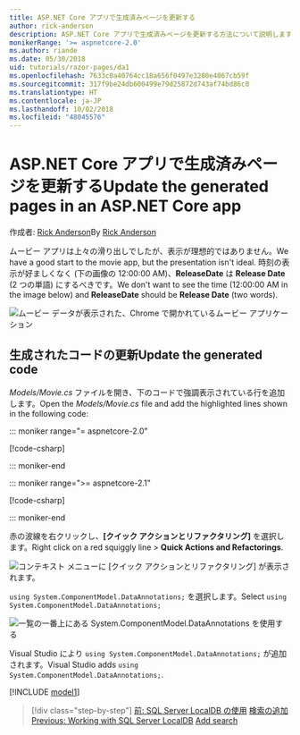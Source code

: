 ```yaml
---
title: ASP.NET Core アプリで生成済みページを更新する
author: rick-anderson
description: ASP.NET Core アプリで生成済みページを更新する方法について説明します。
monikerRange: '>= aspnetcore-2.0'
ms.author: riande
ms.date: 05/30/2018
uid: tutorials/razor-pages/da1
ms.openlocfilehash: 7633c0a40764cc18a656f0497e3280e4067cb59f
ms.sourcegitcommit: 317f9be24db600499e79d25872d743af74bd86c0
ms.translationtype: HT
ms.contentlocale: ja-JP
ms.lasthandoff: 10/02/2018
ms.locfileid: "48045576"
---
```

# <a name="update-the-generated-pages-in-an-aspnet-core-app"></a><span data-ttu-id="e5d60-103">ASP.NET Core アプリで生成済みページを更新する</span><span class="sxs-lookup"><span data-stu-id="e5d60-103">Update the generated pages in an ASP.NET Core app</span></span>

<span data-ttu-id="e5d60-104">作成者: [Rick Anderson](https://twitter.com/RickAndMSFT)</span><span class="sxs-lookup"><span data-stu-id="e5d60-104">By [Rick Anderson](https://twitter.com/RickAndMSFT)</span></span>

<span data-ttu-id="e5d60-105">ムービー アプリは上々の滑り出しでしたが、表示が理想的ではありません。</span><span class="sxs-lookup"><span data-stu-id="e5d60-105">We have a good start to the movie app, but the presentation isn't ideal.</span></span> <span data-ttu-id="e5d60-106">時刻の表示が好ましくなく (下の画像の 12:00:00 AM)、**ReleaseDate** は **Release Date** (2 つの単語) にするべきです。</span><span class="sxs-lookup"><span data-stu-id="e5d60-106">We don't want to see the time (12:00:00 AM in the image below) and **ReleaseDate** should be **Release Date** (two words).</span></span>

![ムービー データが表示された、Chrome で開かれているムービー アプリケーション](sql/_static/m55.png)

## <a name="update-the-generated-code"></a><span data-ttu-id="e5d60-108">生成されたコードの更新</span><span class="sxs-lookup"><span data-stu-id="e5d60-108">Update the generated code</span></span>

<span data-ttu-id="e5d60-109">*Models/Movie.cs* ファイルを開き、下のコードで強調表示されている行を追加します。</span><span class="sxs-lookup"><span data-stu-id="e5d60-109">Open the *Models/Movie.cs* file and add the highlighted lines shown in the following code:</span></span>

::: moniker range="= aspnetcore-2.0"

[!code-csharp[](~/tutorials/razor-pages/razor-pages-start/sample/RazorPagesMovie/Models/MovieDate.cs?name=snippet_1&highlight=10-11)]

::: moniker-end

::: moniker range=">= aspnetcore-2.1"

[!code-csharp[](~/tutorials/razor-pages/razor-pages-start/sample/RazorPagesMovie21/Models/MovieDate.cs?name=snippet_1&highlight=10-11,15)]

::: moniker-end

<span data-ttu-id="e5d60-110">赤の波線を右クリックし、**[クイック アクションとリファクタリング]** を選択します。</span><span class="sxs-lookup"><span data-stu-id="e5d60-110">Right click on a red squiggly line > **Quick Actions and Refactorings**.</span></span>

  ![コンテキスト メニューに **[クイック アクションとリファクタリング]** が表示されます。](da1/qa.png)

<span data-ttu-id="e5d60-112">`using System.ComponentModel.DataAnnotations;` を選択します。</span><span class="sxs-lookup"><span data-stu-id="e5d60-112">Select `using System.ComponentModel.DataAnnotations;`</span></span>

  ![一覧の一番上にある System.ComponentModel.DataAnnotations を使用する](da1/da.png)

  <span data-ttu-id="e5d60-114">Visual Studio により `using System.ComponentModel.DataAnnotations;` が追加されます。</span><span class="sxs-lookup"><span data-stu-id="e5d60-114">Visual Studio adds `using System.ComponentModel.DataAnnotations;`.</span></span>

[!INCLUDE [model1](~/includes/RP/da2.md)]

> [!div class="step-by-step"]
> <span data-ttu-id="e5d60-115">[前: SQL Server LocalDB の使用](xref:tutorials/razor-pages/sql)
> [検索の追加](xref:tutorials/razor-pages/search)</span><span class="sxs-lookup"><span data-stu-id="e5d60-115">[Previous: Working with SQL Server LocalDB](xref:tutorials/razor-pages/sql)
[Add search](xref:tutorials/razor-pages/search)</span></span>
